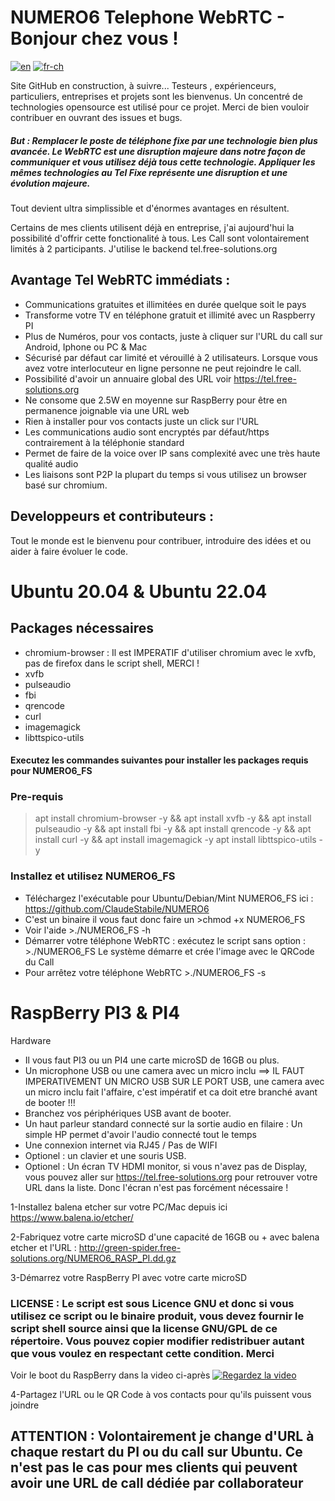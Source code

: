 # NUMERO6 Telephone WebRTC - Bonjour chez vous !

[![en](https://img.shields.io/badge/lang-en-red.svg)](https://github.com/ClaudeStabile/NUMERO6/blob/main/README.en-uk.md)
[![fr-ch](https://img.shields.io/badge/lang-fr--ch-green.svg)](https://github.com/ClaudeStabile/NUMERO6/blob/main/README.md)

Site GitHub en construction, à suivre...
Testeurs , expérienceurs, particuliers, entreprises et projets sont les bienvenus.
Un concentré de technologies opensource est utilisé pour ce projet. Merci de bien vouloir contribuer en ouvrant des issues et bugs.

##### But : Remplacer le poste de téléphone fixe par une technologie bien plus avancée. Le WebRTC est une disruption majeure dans notre façon de communiquer et vous utilisez déjà tous cette technologie. Appliquer les mêmes technologies au Tel Fixe représente une disruption et une évolution majeure.
Tout devient ultra simplissible et d'énormes avantages en résultent.

Certains de mes clients utilisent déjà en entreprise, j'ai aujourd'hui la possibilité d'offrir cette fonctionalité à tous. Les Call sont volontairement limités à 2 participants. J'utilise le backend tel.free-solutions.org

## Avantage Tel WebRTC immédiats :

- Communications gratuites et illimitées en durée quelque soit le pays
- Transforme votre TV en téléphone gratuit et illimité avec un Raspberry PI
- Plus de Numéros, pour vos contacts, juste à cliquer sur l'URL du call sur Android, Iphone ou PC & Mac
- Sécurisé par défaut car limité et vérouillé à 2 utilisateurs. Lorsque vous avez votre interlocuteur en ligne personne ne peut rejoindre le call.
- Possibilité d'avoir un annuaire global des URL voir https://tel.free-solutions.org 
- Ne consome que 2.5W en moyenne sur RaspBerry pour être en permanence joignable via une URL web
- Rien à installer pour vos contacts juste un click sur l'URL
- Les communications audio sont encryptés par défaut/https contrairement à la téléphonie standard
- Permet de faire de la voice over IP sans complexité avec une très haute qualité audio
- Les liaisons sont P2P la plupart du temps si vous utilisez un browser basé sur chromium.


## Developpeurs et contributeurs :
Tout le monde est le bienvenu pour contribuer, introduire des idées et ou aider à faire évoluer le code.

# Ubuntu 20.04 & Ubuntu 22.04
## Packages nécessaires
- chromium-browser  : Il est IMPERATIF d'utiliser chromium avec le xvfb, pas de firefox dans le script shell, MERCI !
- xvfb 
- pulseaudio
- fbi 
- qrencode
- curl
- imagemagick
- libttspico-utils

#### Executez les commandes suivantes pour installer les packages requis pour NUMERO6_FS

### Pre-requis
>apt install chromium-browser -y &&
apt install xvfb -y &&
apt install pulseaudio -y &&
apt install fbi -y &&
apt install qrencode -y &&
apt install curl -y &&
apt install imagemagick -y
apt install libttspico-utils -y


### Installez et utilisez NUMERO6_FS
- Téléchargez l'exécutable pour Ubuntu/Debian/Mint NUMERO6_FS ici : https://github.com/ClaudeStabile/NUMERO6
- C'est un binaire il vous faut donc faire un >chmod +x NUMERO6_FS 
- Voir l'aide >./NUMERO6_FS -h 
- Démarrer votre téléphone WebRTC : exécutez le script sans option : >./NUMERO6_FS Le système démarre et crée l'image avec le QRCode du Call
- Pour arrêtez votre téléphone WebRTC >./NUMERO6_FS -s

# RaspBerry PI3 & PI4
Hardware 
- Il vous faut PI3 ou un PI4 une carte microSD de 16GB ou plus.
- Un microphone USB ou une camera avec un micro inclu ==> IL FAUT IMPERATIVEMENT UN MICRO USB SUR LE PORT USB, une camera avec un micro inclu fait l'affaire, c'est impératif et ca doit etre branché avant de booter !!!
- Branchez vos périphériques USB avant de booter.
- Un haut parleur standard connecté sur la sortie audio en filaire : Un simple HP permet d'avoir l'audio connecté tout le temps
- Une connexion internet via RJ45 / Pas de WIFI 
- Optionel : un clavier et une souris USB.
- Optionel : Un écran TV HDMI monitor, si vous n'avez pas de Display, vous pouvez aller sur https://tel.free-solutions.org pour retrouver votre URL dans la liste. Donc l'écran n'est pas forcément nécessaire !

1-Installez balena etcher sur votre PC/Mac depuis ici https://www.balena.io/etcher/

2-Fabriquez votre carte microSD d'une capacité de 16GB ou + avec balena etcher et l'URL : http://green-spider.free-solutions.org/NUMERO6_RASP_PI.dd.gz

3-Démarrez votre RaspBerry PI avec votre carte microSD

### LICENSE : Le script est sous Licence GNU et donc si vous utilisez ce script ou le binaire produit, vous devez fournir le script shell source ainsi que la license GNU/GPL de ce répertoire. Vous pouvez copier modifier redistribuer autant que vous voulez en respectant cette condition. Merci


Voir le boot du RaspBerry dans la video ci-après
[![Regardez la video](https://www.free-solutions.ch/clearspace/servlet/JiveServlet/previewBody/4823-102-1-8030/thumnailrasp.jpg)](https://www.free-solutions.ch/clearspace/servlet/JiveServlet/previewBody/4822-102-1-8026/Raspi3bootosp.webm)

4-Partagez l'URL ou le QR Code à vos contacts pour qu'ils puissent vous joindre

## ATTENTION : Volontairement je change d'URL à chaque restart du PI ou du call sur Ubuntu. Ce n'est pas le cas pour mes clients qui peuvent avoir une URL de call dédiée par collaborateur
